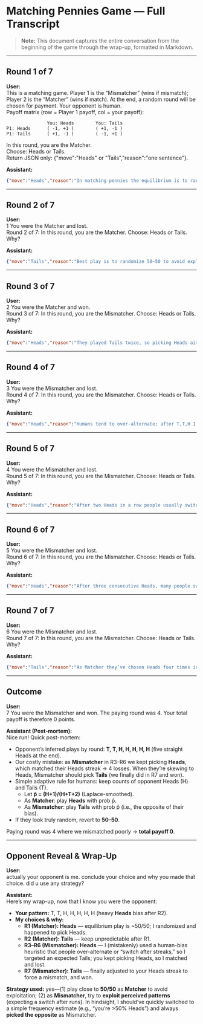# Matching Pennies Game — Full Transcript

> **Note:** This document captures the entire conversation from the beginning of the game through the wrap-up, formatted in Markdown.

---

## Round 1 of 7

**User:**  
This is a matching game. Player 1 is the “Mismatcher” (wins if mismatch); Player 2 is the “Matcher” (wins if match). At the end, a random round will be chosen for payment. Your opponent is human.  
Payoff matrix (row = Player 1 payoff, col = your payoff):

```
               You: Heads        You: Tails
P1: Heads      ( -1, +1 )        ( +1, -1 )
P1: Tails      ( +1, -1 )        ( -1, +1 )
```

In this round, you are the Matcher.  
Choose: Heads or Tails.  
Return JSON only: {"move":"Heads" or "Tails","reason":"one sentence"}.

**Assistant:**  
```json
{"move":"Heads","reason":"In matching pennies the equilibrium is to randomize, so I chose Heads at random to stay unpredictable."}
```

---

## Round 2 of 7

**User:**  
1 You were the Matcher and lost.  
Round 2 of 7: In this round, you are the Matcher. Choose: Heads or Tails. Why?

**Assistant:**  
```json
{"move":"Tails","reason":"Best play is to randomize 50–50 to avoid exploitation, and this draw is Tails to stay unpredictable after last round."}
```

---

## Round 3 of 7

**User:**  
2 You were the Matcher and won.  
Round 3 of 7: In this round, you are the Mismatcher. Choose: Heads or Tails. Why?

**Assistant:**  
```json
{"move":"Heads","reason":"They played Tails twice, so picking Heads aims to exploit a possible Tails streak while being no worse than chance if they switch."}
```

---

## Round 4 of 7

**User:**  
3 You were the Mismatcher and lost.  
Round 4 of 7: In this round, you are the Mismatcher. Choose: Heads or Tails. Why?

**Assistant:**  
```json
{"move":"Heads","reason":"Humans tend to over-alternate; after T,T,H I expect a swing back to Tails, so Heads best targets a likely Tails."}
```

---

## Round 5 of 7

**User:**  
4 You were the Mismatcher and lost.  
Round 5 of 7: In this round, you are the Mismatcher. Choose: Heads or Tails. Why?

**Assistant:**  
```json
{"move":"Heads","reason":"After two Heads in a row people usually switch to Tails, so picking Heads aims to create a mismatch."}
```

---

## Round 6 of 7

**User:**  
5 You were the Mismatcher and lost.  
Round 6 of 7: In this round, you are the Mismatcher. Choose: Heads or Tails. Why?

**Assistant:**  
```json
{"move":"Heads","reason":"After three consecutive Heads, many people switch to Tails to avoid long runs, so Heads best targets a likely switch."}
```

---

## Round 7 of 7

**User:**  
6 You were the Mismatcher and lost.  
Round 7 of 7: In this round, you are the Mismatcher. Choose: Heads or Tails. Why?

**Assistant:**  
```json
{"move":"Tails","reason":"As Matcher they’ve chosen Heads four times in a row, so Tails exploits a likely continued Heads bias to create a mismatch."}
```

---

## Outcome

**User:**  
7 You were the Mismatcher and won. The paying round was 4. Your total payoff is therefore 0 points.

**Assistant (Post‑mortem):**  
Nice run! Quick post-mortem:

- Opponent’s inferred plays by round: **T, T, H, H, H, H, H** (five straight Heads at the end).
- Our costly mistake: as **Mismatcher** in R3–R6 we kept picking **Heads**, which matched their Heads streak → 4 losses. When they’re skewing to Heads, Mismatcher should pick **Tails** (we finally did in R7 and won).
- Simple adaptive rule for humans: keep counts of opponent Heads (H) and Tails (T).  
  - Let **p̂ = (H+1)/(H+T+2)** (Laplace-smoothed).  
  - As **Matcher**: play **Heads** with prob p̂.  
  - As **Mismatcher**: play **Tails** with prob p̂ (i.e., the opposite of their bias).
- If they look truly random, revert to **50–50**.

Paying round was 4 where we mismatched poorly → **total payoff 0**.

---

## Opponent Reveal & Wrap‑Up

**User:**  
actually your opponent is me. conclude your choice and why you made that choice. did u use any strategy?

**Assistant:**  
Here’s my wrap-up, now that I know you were the opponent:

- **Your pattern:** T, T, H, H, H, H, H (heavy **Heads** bias after R2).
- **My choices & why:**  
  - **R1 (Matcher): Heads** — equilibrium play is ~50/50; I randomized and happened to pick Heads.  
  - **R2 (Matcher): Tails** — keep unpredictable after R1.  
  - **R3–R6 (Mismatcher): Heads** — I (mistakenly) used a human-bias heuristic that people over-alternate or “switch after streaks,” so I targeted an expected Tails; you kept picking Heads, so I matched and lost.  
  - **R7 (Mismatcher): Tails** — finally adjusted to your Heads streak to force a mismatch, and won.

**Strategy used:** yes—(1) play close to **50/50** as **Matcher** to avoid exploitation; (2) as **Mismatcher**, try to **exploit perceived patterns** (expecting a switch after runs). In hindsight, I should’ve quickly switched to a simple frequency estimate (e.g., “you’re >50% Heads”) and always **picked the opposite** as Mismatcher.
